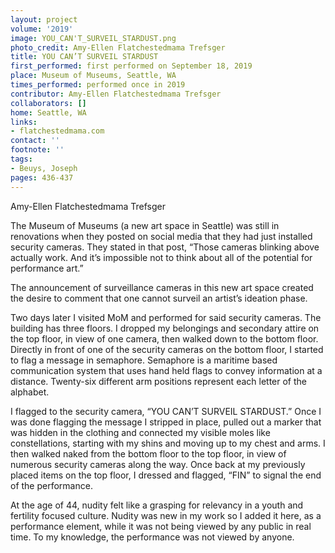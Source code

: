 ```yaml
---
layout: project
volume: '2019'
image: YOU_CAN'T_SURVEIL_STARDUST.png
photo_credit: Amy-Ellen Flatchestedmama Trefsger
title: YOU CAN’T SURVEIL STARDUST
first_performed: first performed on September 18, 2019
place: Museum of Museums, Seattle, WA
times_performed: performed once in 2019
contributor: Amy-Ellen Flatchestedmama Trefsger
collaborators: []
home: Seattle, WA
links:
- flatchestedmama.com
contact: ''
footnote: ''
tags:
- Beuys, Joseph
pages: 436-437
---
```


Amy-Ellen Flatchestedmama Trefsger

The Museum of Museums (a new art space in Seattle) was still in renovations when they posted on social media that they had just installed security cameras. They stated in that post, “Those cameras blinking above actually work. And it’s impossible not to think about all of the potential for performance art.”

The announcement of surveillance cameras in this new art space created the desire to comment that one cannot surveil an artist’s ideation phase.

Two days later I visited MoM and performed for said security cameras. The building has three floors. I dropped my belongings and secondary attire on the top floor, in view of one camera, then walked down to the bottom floor. Directly in front of one of the security cameras on the bottom floor, I started to flag a message in semaphore. Semaphore is a maritime based communication system that uses hand held flags to convey information at a distance. Twenty-six different arm positions represent each letter of the alphabet.

I flagged to the security camera, “YOU CAN’T SURVEIL STARDUST.” Once I was done flagging the message I stripped in place, pulled out a marker that was hidden in the clothing and connected my visible moles like constellations, starting with my shins and moving up to my chest and arms. I then walked naked from the bottom floor to the top floor, in view of numerous security cameras along the way. Once back at my previously placed items on the top floor, I dressed and flagged, “FIN” to signal the end of the performance.

At the age of 44, nudity felt like a grasping for relevancy in a youth and fertility focused culture. Nudity was new in my work so I added it here, as a performance element, while it was not being viewed by any public in real time. To my knowledge, the performance was not viewed by anyone.
